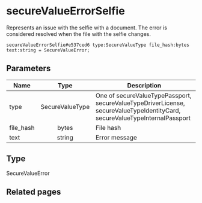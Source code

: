 # secureValueErrorSelfie
Represents an issue with the selfie with a document. The error is considered resolved when the file with the selfie changes.

```
secureValueErrorSelfie#e537ced6 type:SecureValueType file_hash:bytes text:string = SecureValueError;
```

## Parameters
| Name | Type | Description |
| ---- | :----: | ----------- |
| type | SecureValueType | One of secureValueTypePassport, secureValueTypeDriverLicense, secureValueTypeIdentityCard, secureValueTypeInternalPassport |
| file_hash | bytes | File hash |
| text | string | Error message |


## Type
SecureValueError

## Related pages
